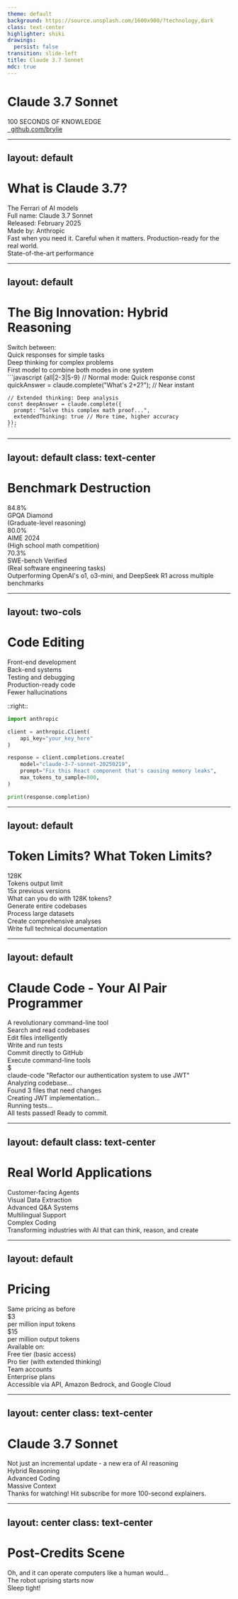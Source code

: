 ```yaml
---
theme: default
background: https://source.unsplash.com/1600x900/?technology,dark
class: text-center
highlighter: shiki
drawings:
  persist: false
transition: slide-left
title: Claude 3.7 Sonnet
mdc: true
---
```


# Claude 3.7 Sonnet

<div class="text-6xl font-bold text-gradient-red-blue mb-4">100 SECONDS OF KNOWLEDGE</div>

<div class="abs-br m-6 flex gap-2 text-xl">
  <a href="https://github.com/brylie/create-with-brylie" target="_blank" class="text-xl slidev-icon-btn opacity-50 !border-none !hover:text-white">
    <carbon-logo-github />&nbsp;
    github.com/brylie
  </a>
</div>

---
layout: default
---

# What is Claude 3.7?

<div class="text-xl mt-2">
  <div class="grid grid-cols-2 gap-16">
    <div>
      <div class="text-5xl font-bold mb-4 text-purple-400">The Ferrari of AI models</div>
      <div class="text-base opacity-70">Full name: Claude 3.7 Sonnet</div>
      <div class="text-base opacity-70">Released: February 2025</div>
      <div class="text-base opacity-70">Made by: Anthropic</div>
      <div class="mt-8 text-lg">
        Fast when you need it. Careful when it matters. Production-ready for the real world.
      </div>
    </div>
    <div class="flex items-center justify-center">
      <div class="text-center">
        <div class="flex justify-center">
          <carbon:rocket class="text-9xl text-blue-500"/>
        </div>
        <div class="text-2xl font-bold mt-4">State-of-the-art performance</div>
      </div>
    </div>
  </div>
</div>

---
layout: default
---

# The Big Innovation: Hybrid Reasoning

<div class="grid grid-cols-2 gap-8 mt-8">
  <div>
    <div class="text-2xl font-bold mb-6 text-green-400">Switch between:</div>
    <div class="mb-4 flex items-center">
      <carbon:flash class="text-yellow-400 text-3xl mr-4"/>
      <span class="text-xl">Quick responses for simple tasks</span>
    </div>
    <div class="mb-4 flex items-center">
      <carbon:idea class="text-blue-400 text-3xl mr-4"/>
      <span class="text-xl">Deep thinking for complex problems</span>
    </div>
    <div class="text-base opacity-70 mt-8">
      First model to combine both modes in one system
    </div>
  </div>
  <div>
    ```javascript {all|2-3|5-9}
    // Normal mode: Quick response
    const quickAnswer = claude.complete("What's 2+2?"); 
    // Near instant

    // Extended thinking: Deep analysis 
    const deepAnswer = claude.complete({
      prompt: "Solve this complex math proof...",
      extendedThinking: true // More time, higher accuracy
    });
    ```
  </div>
</div>

---
layout: default
class: text-center
---

# Benchmark Destruction

<div class="grid grid-cols-3 gap-4 mt-12">
  <div class="flex flex-col items-center border border-gray-400 rounded-lg p-6 bg-gray-800 bg-opacity-50">
    <div class="text-5xl font-bold text-blue-400 mb-4">84.8%</div>
    <div class="text-xl">GPQA Diamond</div>
    <div class="text-sm opacity-70">(Graduate-level reasoning)</div>
  </div>
  <div class="flex flex-col items-center border border-gray-400 rounded-lg p-6 bg-gray-800 bg-opacity-50">
    <div class="text-5xl font-bold text-green-400 mb-4">80.0%</div>
    <div class="text-xl">AIME 2024</div>
    <div class="text-sm opacity-70">(High school math competition)</div>
  </div>
  <div class="flex flex-col items-center border border-gray-400 rounded-lg p-6 bg-gray-800 bg-opacity-50">
    <div class="text-5xl font-bold text-purple-400 mb-4">70.3%</div>
    <div class="text-xl">SWE-bench Verified</div>
    <div class="text-sm opacity-70">(Real software engineering tasks)</div>
  </div>
</div>

<div class="mt-12 text-xl text-yellow-400">
  Outperforming OpenAI's o1, o3-mini, and DeepSeek R1 across multiple benchmarks
</div>

---
layout: two-cols
---

# Code Editing

<div class="text-xl mt-4">
  <div class="flex items-center mb-4">
    <carbon:checkmark-filled class="text-green-500 mr-2"/> Front-end development
  </div>
  <div class="flex items-center mb-4">
    <carbon:checkmark-filled class="text-green-500 mr-2"/> Back-end systems
  </div>
  <div class="flex items-center mb-4">
    <carbon:checkmark-filled class="text-green-500 mr-2"/> Testing and debugging
  </div>
  <div class="flex items-center mb-4">
    <carbon:checkmark-filled class="text-green-500 mr-2"/> Production-ready code
  </div>
  <div class="flex items-center mb-4">
    <carbon:checkmark-filled class="text-green-500 mr-2"/> Fewer hallucinations
  </div>
</div>

::right::

```python
import anthropic

client = anthropic.Client(
    api_key="your_key_here"
)

response = client.completions.create(
    model="claude-3-7-sonnet-20250219",
    prompt="Fix this React component that's causing memory leaks",
    max_tokens_to_sample=800,
)

print(response.completion)
```

---
layout: default
---

# Token Limits? What Token Limits?

<div class="grid grid-cols-2 gap-12 mt-8">
  <div class="flex flex-col items-center justify-center">
    <div class="text-8xl font-bold text-blue-500">128K</div>
    <div class="text-2xl mt-4">Tokens output limit</div>
    <div class="text-base opacity-70 mt-2">15x previous versions</div>
  </div>
  <div class="flex flex-col justify-center">
    <div class="text-xl mb-4">What can you do with 128K tokens?</div>
    <div class="flex items-center mb-3">
      <carbon:document class="text-yellow-500 mr-2"/> Generate entire codebases
    </div>
    <div class="flex items-center mb-3">
      <carbon:document class="text-yellow-500 mr-2"/> Process large datasets
    </div>
    <div class="flex items-center mb-3">
      <carbon:document class="text-yellow-500 mr-2"/> Create comprehensive analyses
    </div>
    <div class="flex items-center">
      <carbon:document class="text-yellow-500 mr-2"/> Write full technical documentation
    </div>
  </div>
</div>

---
layout: default
---

# Claude Code - Your AI Pair Programmer

<div class="grid grid-cols-2 gap-8 mt-8">
  <div>
    <div class="text-xl mb-6">A revolutionary command-line tool</div>
    <div class="flex items-center mb-4">
      <carbon:search class="text-blue-400 mr-2"/> Search and read codebases
    </div>
    <div class="flex items-center mb-4">
      <carbon:edit class="text-blue-400 mr-2"/> Edit files intelligently
    </div>
    <div class="flex items-center mb-4">
      <carbon:test class="text-blue-400 mr-2"/> Write and run tests
    </div>
    <div class="flex items-center mb-4">
      <carbon:cloud-upload class="text-blue-400 mr-2"/> Commit directly to GitHub
    </div>
    <div class="flex items-center mb-4">
      <carbon:terminal class="text-blue-400 mr-2"/> Execute command-line tools
    </div>
  </div>
  <div class="flex flex-col justify-center">
    <div class="bg-gray-900 p-4 rounded-lg font-mono text-sm">
      <div class="text-gray-400">$</div>
      <div class="text-green-400">claude-code "Refactor our authentication system to use JWT"</div>
      <div class="text-gray-300 mt-2">Analyzing codebase...</div>
      <div class="text-gray-300">Found 3 files that need changes</div>
      <div class="text-gray-300">Creating JWT implementation...</div>
      <div class="text-gray-300">Running tests...</div>
      <div class="text-green-500">All tests passed! Ready to commit.</div>
    </div>
  </div>
</div>

---
layout: default
class: text-center
---

# Real World Applications

<div class="grid grid-cols-5 gap-4 mt-12">
  <div class="flex flex-col items-center p-4">
    <carbon:chat class="text-5xl text-blue-400 mb-4"/>
    <div class="text-sm">Customer-facing Agents</div>
  </div>
  <div class="flex flex-col items-center p-4">
    <carbon:chart-line class="text-5xl text-green-400 mb-4"/>
    <div class="text-sm">Visual Data Extraction</div>
  </div>
  <div class="flex flex-col items-center p-4">
    <carbon:search class="text-5xl text-yellow-400 mb-4"/>
    <div class="text-sm">Advanced Q&A Systems</div>
  </div>
  <div class="flex flex-col items-center p-4">
    <carbon:earth class="text-5xl text-purple-400 mb-4"/>
    <div class="text-sm">Multilingual Support</div>
  </div>
  <div class="flex flex-col items-center p-4">
    <carbon:code class="text-5xl text-red-400 mb-4"/>
    <div class="text-sm">Complex Coding</div>
  </div>
</div>

<div class="mt-12 text-xl">
  Transforming industries with AI that can think, reason, and create
</div>

---
layout: default
---

# Pricing

<div class="grid grid-cols-2 gap-16 mt-12">
  <div class="flex flex-col items-center justify-center">
    <div class="text-4xl font-bold mb-4">Same pricing as before</div>
    <div class="text-2xl text-green-400 mt-6">$3</div>
    <div class="text-base">per million input tokens</div>
    <div class="text-2xl text-green-400 mt-6">$15</div>
    <div class="text-base">per million output tokens</div>
  </div>
  <div>
    <div class="text-xl mb-6">Available on:</div>
    <div class="flex items-center mb-4">
      <carbon:user class="text-blue-400 mr-2"/> Free tier (basic access)
    </div>
    <div class="flex items-center mb-4">
      <carbon:user-profile class="text-blue-400 mr-2"/> Pro tier (with extended thinking)
    </div>
    <div class="flex items-center mb-4">
      <carbon:partnership class="text-blue-400 mr-2"/> Team accounts
    </div>
    <div class="flex items-center mb-4">
      <carbon:enterprise class="text-blue-400 mr-2"/> Enterprise plans
    </div>
    <div class="flex items-center mt-8">
      <carbon:api class="text-yellow-400 mr-2"/> Accessible via API, Amazon Bedrock, and Google Cloud
    </div>
  </div>
</div>

---
layout: center
class: text-center
---

# Claude 3.7 Sonnet

<div class="text-3xl mb-8">Not just an incremental update - a new era of AI reasoning</div>

<div class="flex justify-center gap-8 mt-12">
  <div class="flex flex-col items-center">
    <carbon:idea class="text-6xl text-yellow-400 mb-4"/>
    <div>Hybrid Reasoning</div>
  </div>
  <div class="flex flex-col items-center">
    <carbon:code class="text-6xl text-blue-400 mb-4"/>
    <div>Advanced Coding</div>
  </div>
  <div class="flex flex-col items-center">
    <carbon:document class="text-6xl text-green-400 mb-4"/>
    <div>Massive Context</div>
  </div>
</div>

<div class="mt-16 text-xl opacity-80">
  Thanks for watching! Hit subscribe for more 100-second explainers.
</div>

---
layout: center
class: text-center
---

# Post-Credits Scene

<div class="text-3xl mb-12">Oh, and it can operate computers like a human would...</div>

<div class="flex justify-center">
  <carbon:warning-alt class="text-6xl text-yellow-400 mb-4"/>
</div>

<div class="text-2xl mt-8 text-red-400">
  The robot uprising starts now
</div>

<div class="text-xl mt-4 opacity-70">
  Sleep tight!
</div>